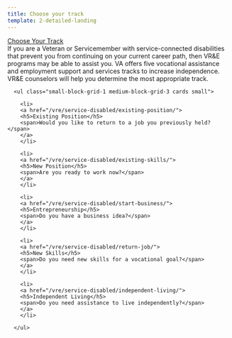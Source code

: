 ```yaml
---
title: Choose your track
template: 2-detailed-landing
---
```


<div class="main" role="main" markdown="0">

<div class="action-bar">
  <div class="row">
    <div class="small-12 columns">
      <a class="usa-button-primary va-button-primary" href="/vre/service-disabled/">Choose Your Track</a>
    </div>
  </div>
</div>

<div class="section one" markdown="0">



<div class="primary" markdown="0">
  <div class="row" markdown="0">
    <div class="small-12 columns" markdown="0">
      <div markdown="0">
      If you are a Veteran or Servicemember with service-connected disabilities that prevent you from continuing on your current career path, then VR&E programs may be able to assist you. VA offers five vocational assistance and employment support and services tracks to increase independence. VR&E counselors will help you determine the most appropriate track.
      </div>
    </div>
  </div>
</div>

<div class="navigation" markdown="0">
  <div class="row" markdown="0">
    <div class="small-12 columns" markdown="0">

      <ul class="small-block-grid-1 medium-block-grid-3 cards small">

        <li>
        <a href="/vre/service-disabled/existing-position/">
        <h5>Existing Position</h5>
        <span>Would you like to return to a job you previously held?</span>
        </a>
        </li>

        <li>
        <a href="/vre/service-disabled/existing-skills/">
        <h5>New Position</h5>
        <span>Are you ready to work now?</span>
        </a>
        </li>

        <li>
        <a href="/vre/service-disabled/start-business/">
        <h5>Entrepreneurship</h5>
        <span>Do you have a business idea?</span>
        </a>
        </li>

        <li>
        <a href="/vre/service-disabled/return-job/">
        <h5>New Skills</h5>
        <span>Do you need new skills for a vocational goal?</span>
        </a>
        </li>

        <li>
        <a href="/vre/service-disabled/independent-living/">
        <h5>Independent Living</h5>
        <span>Do you need assistance to live independently?</span>
        </a>
        </li>

      </ul>
  </div>
</div>
</div>

</div>
